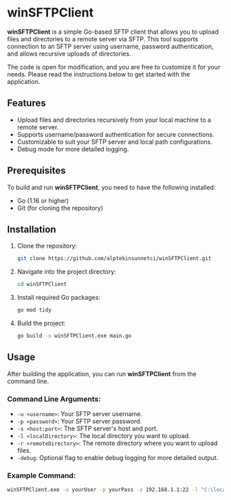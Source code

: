 # winSFTPClient

**winSFTPClient** is a simple Go-based SFTP client that allows you to upload files and directories to a remote server via SFTP. This tool supports connection to an SFTP server using username, password authentication, and allows recursive uploads of directories.

The code is open for modification, and you are free to customize it for your needs. Please read the instructions below to get started with the application.

## Features

- Upload files and directories recursively from your local machine to a remote server.
- Supports username/password authentication for secure connections.
- Customizable to suit your SFTP server and local path configurations.
- Debug mode for more detailed logging.

## Prerequisites

To build and run **winSFTPClient**, you need to have the following installed:

- Go (1.16 or higher)
- Git (for cloning the repository)

## Installation

1. Clone the repository:

    ```bash
    git clone https://github.com/alptekinsunnetci/winSFTPClient.git
    ```

2. Navigate into the project directory:

    ```bash
    cd winSFTPClient
    ```

3. Install required Go packages:

    ```bash
    go mod tidy
    ```

4. Build the project:

    ```bash
    go build -o winSFTPClient.exe main.go
    ```

## Usage

After building the application, you can run **winSFTPClient** from the command line.

### Command Line Arguments:

- `-u <username>`: Your SFTP server username.
- `-p <password>`: Your SFTP server password.
- `-s <host:port>`: The SFTP server's host and port.
- `-l <localDirectory>`: The local directory you want to upload.
- `-r <remoteDirectory>`: The remote directory where you want to upload files.
- `-debug`: Optional flag to enable debug logging for more detailed output.

### Example Command:

```bash
winSFTPClient.exe -u yourUser -p yourPass -s 192.168.1.1:22 -l "C:\local\path" -r "/remote/path" -debug
